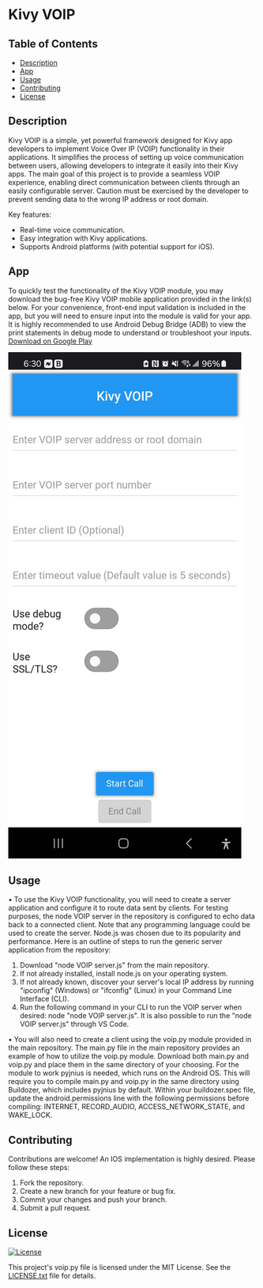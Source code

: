 # Kivy VOIP

## Table of Contents

- [Description](#description)
- [App](#app)
- [Usage](#usage)
- [Contributing](#contributing)
- [License](#license)

## Description

Kivy VOIP is a simple, yet powerful framework designed for Kivy app developers to implement Voice Over IP (VOIP) functionality in their applications.
It simplifies the process of setting up voice communication between users, allowing developers to integrate it easily into their Kivy apps.
The main goal of this project is to provide a seamless VOIP experience, enabling direct communication between clients through an easily configurable server.
Caution must be exercised by the developer to prevent sending data to the wrong IP address or root domain.

Key features:
- Real-time voice communication.
- Easy integration with Kivy applications.
- Supports Android platforms (with potential support for iOS).

## App

To quickly test the functionality of the Kivy VOIP module, you may download the bug-free Kivy VOIP mobile application provided in the link(s) below.
For your convenience, front-end input validation is included in the app, but you will need to ensure input into the module is valid for your app.
It is highly recommended to use Android Debug Bridge (ADB) to view the print statements in debug mode to understand or troubleshoot your inputs.
[Download on Google Play](https://play.google.com/store/apps/details?id=app.cyberdefensesolutions.kivyvoip)

![Kivy VOIP Screenshot](App_Market_Screenshot.jpg)

## Usage

• To use the Kivy VOIP functionality, you will need to create a server application and configure it to route data sent by clients.
For testing purposes, the node VOIP server in the repository is configured to echo data back to a connected client.
Note that any programming language could be used to create the server. Node.js was chosen due to its popularity and performance.
Here is an outline of steps to run the generic server application from the repository:
1. Download "node VOIP server.js" from the main repository.
2. If not already installed, install node.js on your operating system.
3. If not already known, discover your server's local IP address by running "ipconfig" (Windows) or "ifconfig" (Linux) in your Command Line Interface (CLI).
4. Run the following command in your CLI to run the VOIP server when desired: node "node VOIP server.js". It is also possible to run the "node VOIP server.js" through VS Code.

• You will also need to create a client using the voip.py module provided in the main repository.
The main.py file in the main repository provides an example of how to utilize the voip.py module.
Download both main.py and voip.py and place them in the same directory of your choosing.
For the module to work pyjnius is needed, which runs on the Android OS. This will require you to compile main.py and voip.py in the same directory using Buildozer,
which includes pyjnius by default.
Within your buildozer.spec file, update the android.permissions line with the following permissions before compiling:
INTERNET, RECORD_AUDIO, ACCESS_NETWORK_STATE, and WAKE_LOCK.

## Contributing

Contributions are welcome! An IOS implementation is highly desired. Please follow these steps:
1. Fork the repository.
2. Create a new branch for your feature or bug fix.
3. Commit your changes and push your branch.
4. Submit a pull request.

## License

[![License](https://img.shields.io/badge/License-MIT-blue.svg)](LICENSE)

This project's voip.py file is licensed under the MIT License. See the [LICENSE.txt](LICENSE.txt) file for details.
